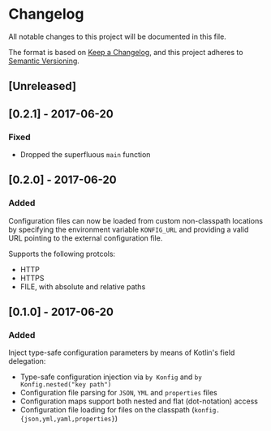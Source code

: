 # Changelog
All notable changes to this project will be documented in this file.

The format is based on [Keep a Changelog](https://keepachangelog.com/en/1.0.0/),
and this project adheres to [Semantic Versioning](https://semver.org/spec/v2.0.0.html).

## [Unreleased]

## [0.2.1] - 2017-06-20

### Fixed

 - Dropped the superfluous `main` function

## [0.2.0] - 2017-06-20

### Added

Configuration files can now be loaded from custom non-classpath locations by
specifying the environment variable `KONFIG_URL` and providing a valid URL
pointing to the external configuration file.

Supports the following protcols:
 - HTTP
 - HTTPS
 - FILE, with absolute and relative paths

## [0.1.0] - 2017-06-20

### Added

Inject type-safe configuration parameters by means of Kotlin's field delegation:
 - Type-safe configuration injection via `by Konfig` and `by Konfig.nested("key path")`
 - Configuration file parsing for `JSON`, `YML` and `properties` files
 - Configuration maps support both nested and flat (dot-notation) access
 - Configuration file loading for files on the classpath (`konfig.{json,yml,yaml,properties}`)

